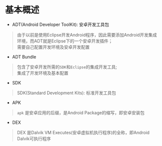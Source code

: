 # 基本概述

- ADT(Android Developer ToolKit): 安卓开发工具包
> 由于以前是使用Eclipse开发Android程序，因此需要添加Android开发集成环境，而ADT就是Eclipse下的一个安卓开发插件；  
> 需要自己配置开发环境及安卓开发配置

- ADT Bundle 
> 包含了安卓开发所需的`SDK`和`Eclipse`的集成开发工具;  
> 集成了开发环境及基本配置

- SDK
> SDK(Standard Development Kits): 标准开发工具包

- APK
> `apk` 是安卓应用的后缀，是Android Package的缩写，即安卓安装包

- DEX
> DEX 是Dalvik VM Executes(安卓虚拟机执行程序)的全称，即Android Dalvik可执行程序